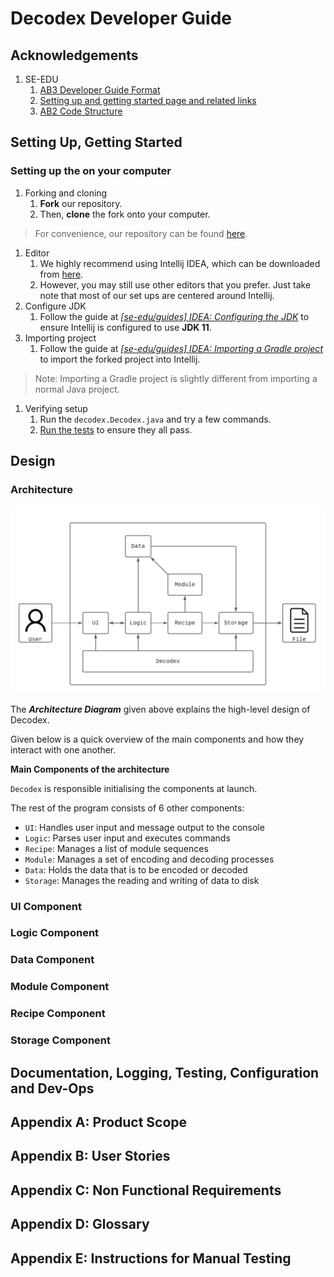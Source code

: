 # Decodex Developer Guide <!-- omit in toc -->

## Acknowledgements

1. SE-EDU
    1. [AB3 Developer Guide Format](https://se-education.org/addressbook-level3/DeveloperGuide.html)
    2. [Setting up and getting started page and related links](https://se-education.org/addressbook-level3/SettingUp.html)
    3. [AB2 Code Structure](https://github.com/se-edu/addressbook-level2)

## Setting Up, Getting Started

### Setting up the on your computer

1. Forking and cloning
    1. **Fork** our repository.
    2. Then, **clone** the fork onto your computer.

> For convenience, our repository can be found [here](https://github.com/AY2122S1-CS2113T-T10-3/tp).
>
1. Editor
    1. We highly recommend using Intellij IDEA, which can be downloaded from [here](https://www.jetbrains.com/idea/).
    2. However, you may still use other editors that you prefer. Just take note that most of our set ups are centered around Intellij.
2. Configure JDK
    1. Follow the guide at *[[se-edu/guides] IDEA: Configuring the JDK](https://se-education.org/guides/tutorials/intellijJdk.html)* to ensure Intellij is configured to use **JDK 11**.
3. Importing project
    1. Follow the guide at *[[se-edu/guides] IDEA: Importing a Gradle project](https://se-education.org/guides/tutorials/intellijImportGradleProject.html)* to import the forked project into Intellij.
> Note: Importing a Gradle project is slightly different from importing a normal Java project.
>
1. Verifying setup
    1. Run the `decodex.Decodex.java` and try a few commands.
    2. [Run the tests](https://se-education.org/addressbook-level3/Testing.html) to ensure they all pass.

## Design

### Architecture

![Architecture diagram](images/architecture.png "Architecture diagram")

The ***Architecture Diagram*** given above explains the high-level design of Decodex.

Given below is a quick overview of the main components and how they interact with one another.

**Main Components of the architecture**

`Decodex` is responsible initialising the components at launch.

The rest of the program consists of 6 other components:

- `UI`: Handles user input and message output to the console
- `Logic`: Parses user input and executes commands
- `Recipe`: Manages a list of module sequences
- `Module`: Manages a set of encoding and decoding processes
- `Data`: Holds the data that is to be encoded or decoded
- `Storage`: Manages the reading and writing of data to disk

### UI Component

### Logic Component

### Data Component

### Module Component

### Recipe Component

### Storage Component

## Documentation, Logging, Testing, Configuration and Dev-Ops

## Appendix A: Product Scope

## Appendix B: User Stories

## Appendix C: Non Functional Requirements

## Appendix D: Glossary

## Appendix E: Instructions for Manual Testing
